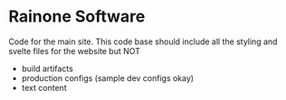 # Rainone Software
Code for the main site. This code base should include all the styling and svelte files for the website but NOT
- build artifacts
- production configs (sample dev configs okay)
- text content
